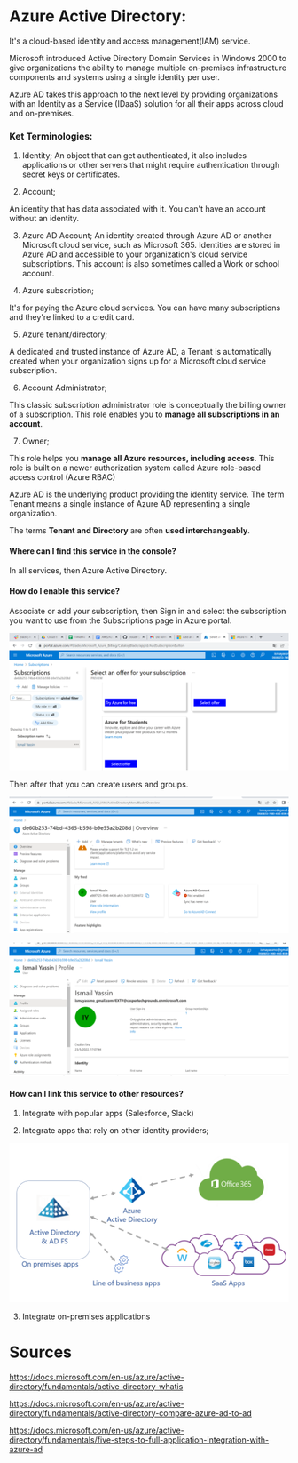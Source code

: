  # Azure Active Directory:

It's a cloud-based identity and access management(IAM) service.

Microsoft introduced Active Directory Domain Services in Windows 2000 to give organizations the ability to manage multiple on-premises infrastructure components and systems using a single identity per user.

Azure AD takes this approach to the next level by providing organizations with an Identity as a Service (IDaaS) solution for all their apps across cloud and on-premises.

 ### Ket Terminologies:

 
 1. Identity;
An object that can get authenticated, it also includes applications or other servers that might require authentication through secret keys or certificates.

2. Account;

An identity that has data associated with it. You can't have an account without an identity.


3. Azure AD Account;
An identity created through Azure AD or another Microsoft cloud service, such as Microsoft 365. Identities are stored in Azure AD and accessible to your organization's cloud service subscriptions. This account is also sometimes called a Work or school account.

4. Azure subscription;

It's for paying the Azure cloud services. You can have many subscriptions and they're linked to a credit card.

5. Azure tenant/directory; 

A dedicated and trusted instance of Azure AD, a Tenant is automatically created when your organization signs up for a Microsoft cloud service subscription.


6. Account Administrator;

This classic subscription administrator role is conceptually the billing owner of a subscription. This role enables you to **manage all subscriptions in an account**.

7. Owner;

This role helps you **manage all Azure resources, including access**. This role is built on a newer authorization system called Azure role-based access control (Azure RBAC)



Azure AD is the underlying product providing the identity service.
The term Tenant means a single instance of Azure AD representing a single organization.

The terms **Tenant and Directory** are often **used interchangeably**.

#### Where can I find this service in the console?

In all services, then Azure Active Directory.
#### How do I enable this service?


Associate or add your subscription, then Sign in and select the subscription you want to use from the Subscriptions page in Azure portal.

![AzureactiveD](../../00_includes/AZAAD01.png)

Then after that you can create users and groups.

![AzureactiveDpage](../../00_includes/AZAAD02.png)

![groupmember](../../00_includes/AZAAD03.png)


#### How can I link this service to other resources?          

1. Integrate with popular apps (Salesforce, Slack)

2. Integrate apps that rely on other identity providers;

![AzureActiveDintegrate](../../00_includes/AZAADfoto1.png)

3. Integrate on-premises applications

 # Sources

 https://docs.microsoft.com/en-us/azure/active-directory/fundamentals/active-directory-whatis

 https://docs.microsoft.com/en-us/azure/active-directory/fundamentals/active-directory-compare-azure-ad-to-ad

 https://docs.microsoft.com/en-us/azure/active-directory/fundamentals/five-steps-to-full-application-integration-with-azure-ad
